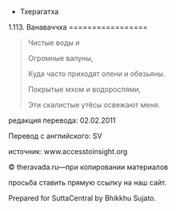 









* Тхерагатха


1\.113\. Ванаваччха
\=\=\=\=\=\=\=\=\=\=\=\=\=\=\=\=\=




> Чистые воды и  
> 
> Огромные валуны,  
> 
> Куда часто приходят олени и обезьяны\.  
> 
> Покрытые мхом и водорослями,  
> 
> Эти скалистые утёсы освежают меня\.



редакция перевода: 02\.02\.2011


Перевод с английского: SV


источник: www\.accesstoinsight\.org


© theravada\.ru—при копировании материалов


просьба ставить прямую ссылку на наш сайт\.


Prepared for SuttaCentral by Bhikkhu Sujato\.






